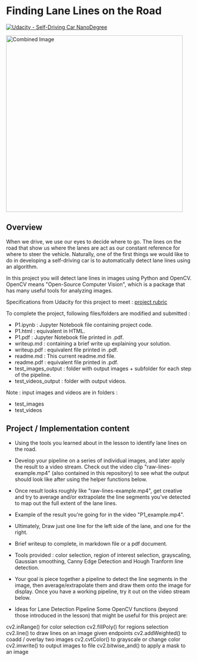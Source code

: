 # **Finding Lane Lines on the Road** 
[![Udacity - Self-Driving Car NanoDegree](https://s3.amazonaws.com/udacity-sdc/github/shield-carnd.svg)](http://www.udacity.com/drive)

<img src="examples/laneLines_thirdPass.jpg" width="480" alt="Combined Image" />

Overview
---

When we drive, we use our eyes to decide where to go.  The lines on the road that show us where the lanes are act as our constant reference for where to steer the vehicle.  Naturally, one of the first things we would like to do in developing a self-driving car is to automatically detect lane lines using an algorithm.

In this project you will detect lane lines in images using Python and OpenCV.  OpenCV means "Open-Source Computer Vision", which is a package that has many useful tools for analyzing images.  

Specifications from Udacity for this project to meet : [project rubric](https://review.udacity.com/#!/rubrics/322/view)

To complete the project, following files/folders are modified and submitted :  
- P1.ipynb : Jupyter Notebook file containing project code.
- P1.html : equivalent in HTML.
- P1.pdf : Jupyter Notebook file printed in .pdf.
- writeup.md : containing a brief write up explaining your solution.
- writeup.pdf : equivalent file printed in .pdf.
- readme.md : This current readme.md file.
- readme.pdf : equivalent file printed in .pdf.
- test_images_output : folder with output images + subfolder for each step of the pipeline.
- test_videos_output : folder with output videos.

Note : input images and videos are in folders : 

- test_images
- test_videos

Project / Implementation content
---
- Using the tools you learned about in the lesson to identify lane lines on the road. 
- Develop your pipeline on a series of individual images, and later apply the result to a video stream. Check out the video clip "raw-lines-example.mp4" (also contained in this repository) to see what the output should look like after using the helper functions below.

- Once result looks roughly like "raw-lines-example.mp4", get creative and try to average and/or extrapolate the line segments you've detected to map out the full extent of the lane lines. 
- Example of the result you're going for in the video "P1_example.mp4". 
- Ultimately, Draw just one line for the left side of the lane, and one for the right.

- Brief writeup to complete, in markdown file or a pdf document.

- Tools provided : color selection, region of interest selection, grayscaling, Gaussian smoothing, Canny Edge Detection and Hough Tranform line detection.
- Your goal is piece together a pipeline to detect the line segments in the image, then average/extrapolate them and draw them onto the image for display. Once you have a working pipeline, try it out on the video stream below.

- Ideas for Lane Detection Pipeline
Some OpenCV functions (beyond those introduced in the lesson) that might be useful for this project are:

cv2.inRange() for color selection
cv2.fillPoly() for regions selection
cv2.line() to draw lines on an image given endpoints
cv2.addWeighted() to coadd / overlay two images cv2.cvtColor() to grayscale or change color cv2.imwrite() to output images to file
cv2.bitwise_and() to apply a mask to an image
